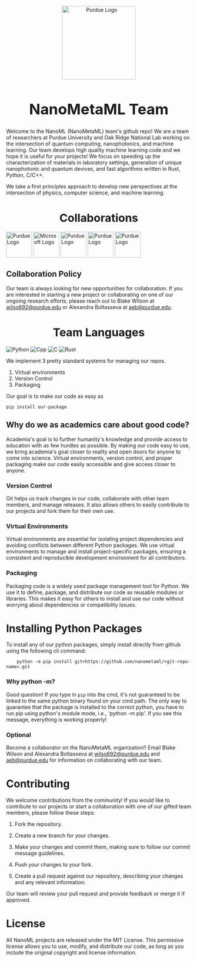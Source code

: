 <p align=center>
<picture><img src="https://upload.wikimedia.org/wikipedia/commons/thumb/3/35/Purdue_Boilermakers_logo.svg/1200px-Purdue_Boilermakers_logo.svg.png" alt="Purdue Logo" width=200></picture>
</p>
<h1 style="font-size:40px;" align=center>
NanoMetaML Team 
</h1>

Welcome to the NanoML (NanoMetaML) team's github repo! We are a team of researchers at Purdue University and Oak Ridge National Lab working on the intersection of quantum computing, nanophotonics, and machine learning.
Our team develops high quality machine learning code and we hope it is useful for your projects!
We focus on speeding up the characterization of materials in laboratory settings, generation of unique nanophotonic and quantum devices, and fast algorithms written in Rust, Python, C/C++.  

We take a first principles approach to develop new perspectives at the intersection of physics, computer science, and machine learning.

<h1 style="font-size:30px;" align=center>
Collaborations 
</h1>

<picture><img src="https://techcrunch.com/wp-content/uploads/2021/11/QuEra-Computing-Inc.-logo-black.png?w=300" alt="Purdue Logo" height=70></picture>
<picture><img src="https://en.m.wikipedia.org/wiki/File:Microsoft_logo_%282012%29.svg" alt="Microsoft Logo" height=70></picture>
<picture><img src="https://qscience.org/wp-content/uploads/2020/09/QSCLogo_White_SM.png" alt="Purdue Logo" height=70></picture>
<picture><img src="https://1000logos.net/wp-content/uploads/2017/02/Harvard-Logo.png" alt="Purdue Logo" height=70></picture>
<picture><img src="https://tnadvancedenergy.com/site/wp-content/uploads/2015/10/Logo_ORNL-1.png" alt="Purdue Logo" height=70></picture>

## Collaboration Policy

Our team is always looking for new opportunities for collaboration. If you are interested in starting a new project or collaborating on one of our ongoing research efforts, please reach out to Blake Wilson at wilso692@purdue.edu or Alexandra Boltasseva at aeb@purdue.edu.

<h1 style="font-size:30px;" align=center>
Team Languages 
</h1>

![Python](https://img.shields.io/badge/-Python-cfb991?logo=python&logoColor=white&style=for-the-badge)
![Cpp](https://img.shields.io/badge/-C++-cfb991?logo=cplusplus&logoColor=white&style=for-the-badge)
![C](https://img.shields.io/badge/-C-cfb991?logo=c&logoColor=white&style=for-the-badge)
![Rust](https://img.shields.io/badge/-Rust-cfb991?logo=rust&logoColor=white&style=for-the-badge)


We implement 3 pretty standard systems for managing our repos.

1. Virtual environments
2. Version Control
3. Packaging

Our goal is to make our code as easy as

    pip install our-package


## Why do we as academics care about good code?

Academia's goal is to further humanity's knowledge and provide access to education with as few hurdles as possible. By making our code easy to use, we bring academia's goal closer to reality and open doors for anyone to come into science. Virtual environments, version control, and proper packaging make our code easily accessible and give access closer to anyone.

### Version Control

Git helps us track changes in our code, collaborate with other team members, and manage releases. It also allows others to easily contribute to our projects and fork them for their own use.

### Virtual Environments

Virtual environments are essential for isolating project dependencies and avoiding conflicts between different Python packages. We use virtual environments to manage and install project-specific packages, ensuring a consistent and reproducible development environment for all contributors.

### Packaging

Packaging code is a widely used package management tool for Python. We use it to define, package, and distribute our code as reusable modules or libraries. This makes it easy for others to install and use our code without worrying about dependencies or compatibility issues.

# Installing Python Packages

To install any of our python packages, simply install directly from github using the following cli command:

        python -m pip install git+https://github.com/nanometaml/<git-repo-name>.git

### Why python -m? 
Good question! If you type in `pip` into the cmd, it's not guaranteed to be linked to the same python binary found on your cmd path. The only way to guarantee that the package is installed to the correct python, you have to run pip using python's module mode, i.e., 'python -m pip'.
If you see this message, everything is working properly!

### Optional

Become a collaborator on the NanoMetaML organization!!
Email Blake Wilson and Alexandra Boltasseva at wilso692@purdue.edu and aeb@purdue.edu for information on collaborating with our team.

# Contributing

We welcome contributions from the community! If you would like to contribute to our projects or start a collaboration with one of our gifted team members, please follow these steps:

1. Fork the repository.

2. Create a new branch for your changes.

3. Make your changes and commit them, making sure to follow our commit message guidelines.

4. Push your changes to your fork.

5. Create a pull request against our repository, describing your changes and any relevant information.

Our team will review your pull request and provide feedback or merge it if approved.

# License

All NanoML projects are released under the MIT License. This permissive license allows you to use, modify, and distribute our code, as long as you include the original copyright and license information.
